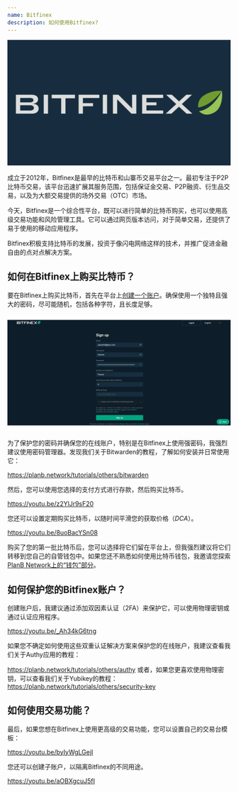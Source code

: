 ```yaml
---
name: Bitfinex
description: 如何使用Bitfinex?
---
```

![cover](assets/cover.webp)

成立于2012年，Bitfinex是最早的比特币和山寨币交易平台之一。最初专注于P2P比特币交易，该平台迅速扩展其服务范围，包括保证金交易、P2P融资、衍生品交易，以及为大额交易提供的场外交易（OTC）市场。

今天，Bitfinex是一个综合性平台，既可以进行简单的比特币购买，也可以使用高级交易功能和风险管理工具。它可以通过网页版本访问，对于简单交易，还提供了易于使用的移动应用程序。

Bitfinex积极支持比特币的发展，投资于像闪电网络这样的技术，并推广促进金融自由的点对点解决方案。

## 如何在Bitfinex上购买比特币？

要在Bitfinex上购买比特币，首先在平台上[创建一个账户](https://www.bitfinex.com/sign-up/)。确保使用一个独特且强大的密码，尽可能随机，包括各种字符，且长度足够。

![BITFINEX](assets/notext/01.webp)

为了保护您的密码并确保您的在线账户，特别是在Bitfinex上使用强密码，我强烈建议使用密码管理器。发现我们关于Bitwarden的教程，了解如何安装并日常使用它：

https://planb.network/tutorials/others/bitwarden

然后，您可以使用您选择的支付方式进行存款，然后购买比特币。

https://youtu.be/z2YlJr9sF20

您还可以设置定期购买比特币，以随时间平滑您的获取价格（*DCA*）。

https://youtu.be/8uoBacYSn08

购买了您的第一批比特币后，您可以选择将它们留在平台上，但我强烈建议将它们转移到您自己的自管钱包中。如果您还不熟悉如何使用比特币钱包，我邀请您探索[PlanB Network上的“钱包”部分](https://planb.network/tutorials/wallet)。

## 如何保护您的Bitfinex账户？

创建账户后，我建议通过添加双因素认证（2FA）来保护它，可以使用物理密钥或通过认证应用程序。

https://youtu.be/_Ah34kG6tng

如果您不确定如何使用这些双重认证解决方案来保护您的在线账户，我建议查看我们关于Authy应用的教程：

https://planb.network/tutorials/others/authy
或者，如果您更喜欢使用物理密钥，可以查看我们关于Yubikey的教程：
https://planb.network/tutorials/others/security-key

## 如何使用交易功能？

最后，如果您想在Bitfinex上使用更高级的交易功能，您可以设置自己的交易台模板：

https://youtu.be/byIyWgLGejI

您还可以创建子账户，以隔离Bitfinex的不同用途。

https://youtu.be/aOBXgcuJ5fI